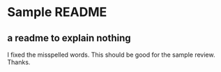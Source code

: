 # Sample README

## a readme to explain nothing

I fixed the misspelled words. This should be good for the sample review. Thanks.